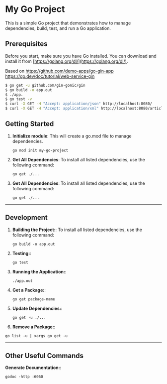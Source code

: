 # My Go Project

This is a simple Go project that demonstrates how to manage dependencies, build, test, and run a Go application.

## Prerequisites

Before you start, make sure you have Go installed. You can download and install it from [https://golang.org/dl/](https://golang.org/dl/).

Based on https://github.com/demo-apps/go-gin-app
https://go.dev/doc/tutorial/web-service-gin

```bash
$ go get -u github.com/gin-gonic/gin
$ go build -o app.out
$ ./app.
$ go test -v
$ curl -X GET -H "Accept: application/json" http://localhost:8080/
$ curl -X GET -H "Accept: application/xml" http://localhost:8080/article/view/1

```

## Getting Started

1. **Initialize module**:
This will create a go.mod file to manage dependencies.

   ```shell
   go mod init my-go-project
   ```

2. **Get All Dependencies**:
To install all listed dependencies, use the following command:

   ```shell
   go get ./...
   ```

2. **Get All Dependencies**:
To install all listed dependencies, use the following command:

   ```shell
   go get ./...
   ```

---
## Development

1. **Building the Project:**:
To install all listed dependencies, use the following command:

   ```shell
   go build -o app.out
   ```

2. **Testing:**:

   ```shell
   go test
   ```

3. **Running the Application:**:

   ```shell
   ./app.out
   ```

4. **Get a Package:**:

   ```shell
   go get package-name
   ```

5. **Update Dependencies:**:

   ```shell
   go get -u ./...
   ```
6.  **Remove a Package:**:

   ```shell
   go list -u | xargs go get -u
   ```

---

## Other Useful Commands

**Generate Documentation:**:

   ```shell
   godoc -http :6060
   ```